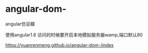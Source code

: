 # angular-dom-
angular仿豆瓣

使用angular1.6 访问的时候要开启本地模拟服务器wamp,端口默认80

https://yuanrenmeng.github.io/angular-dom-/index
